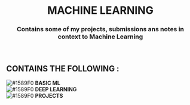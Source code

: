 <h1 align="center"><strong> MACHINE LEARNING </strong></h1>
<h3 align="center"><strong> Contains some of my projects, submissions ans notes in context to Machine Learning</strong> </h3>
<br>

<h2 align="left"><strong> CONTAINS THE FOLLOWING : </strong> </h2>

![#1589F0](https://imgrp2.xiaolee.net/i/aHR0cHM6Ly9wbGFjZWhvbGQuaXQvMTUvMTU4OUYwLzAwMDAwMD90ZXh0PSs=.jpg)  **BASIC ML** </br>
![#1589F0](https://imgrp2.xiaolee.net/i/aHR0cHM6Ly9wbGFjZWhvbGQuaXQvMTUvMTU4OUYwLzAwMDAwMD90ZXh0PSs=.jpg)  **DEEP LEARNING** </br>
![#1589F0](https://imgrp2.xiaolee.net/i/aHR0cHM6Ly9wbGFjZWhvbGQuaXQvMTUvMTU4OUYwLzAwMDAwMD90ZXh0PSs=.jpg)  **PROJECTS**</br>
